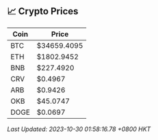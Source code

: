 ## 📈 Crypto Prices

| Coin | Price |
| ---- | ----- |
| BTC | $34659.4095 |
| ETH | $1802.9452 |
| BNB | $227.4920 |
| CRV | $0.4967 |
| ARB | $0.9426 |
| OKB | $45.0747 |
| DOGE | $0.0697 |

_Last Updated: 2023-10-30 01:58:16.78 +0800 HKT_